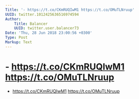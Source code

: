 ```yaml
---
Title: '- https://t.co/CKmRUQIwM1 https://t.co/OMuTLNruup'
UUID: twitter.1012425636516974594
Author:
    Title: Balancer
    UUID: twitter.user.balancer73
Date: 'Thu, 28 Jun 2018 23:00:56 +0300'
Type: Post
Markup: Text
---
```


# - https://t.co/CKmRUQIwM1 https://t.co/OMuTLNruup

- https://t.co/CKmRUQIwM1 https://t.co/OMuTLNruup
